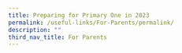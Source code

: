 ```yaml
---
title: Preparing for Primary One in 2023
permalink: /useful-links/For-Parents/permalink/
description: ""
third_nav_title: For Parents
---
```

